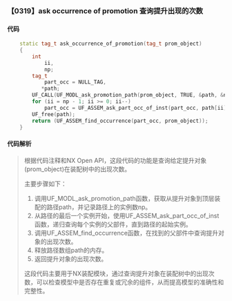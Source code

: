 ### 【0319】ask occurrence of promotion 查询提升出现的次数

#### 代码

```cpp
    static tag_t ask_occurrence_of_promotion(tag_t prom_object)  
    {  
        int  
            ii,  
            np;  
        tag_t  
            part_occ = NULL_TAG,  
           *path;  
        UF_CALL(UF_MODL_ask_promotion_path(prom_object, TRUE, &path, &np));  
        for (ii = np - 1; ii >= 0; ii--)  
            part_occ = UF_ASSEM_ask_part_occ_of_inst(part_occ, path[ii]);  
        UF_free(path);  
        return (UF_ASSEM_find_occurrence(part_occ, prom_object));  
    }

```

#### 代码解析

> 根据代码注释和NX Open API，这段代码的功能是查询给定提升对象(prom_object)在装配树中的出现次数。
>
> 主要步骤如下：
>
> 1. 调用UF_MODL_ask_promotion_path函数，获取从提升对象到顶层装配的路径path，并记录路径上的实例数np。
> 2. 从路径的最后一个实例开始，使用UF_ASSEM_ask_part_occ_of_inst函数，递归查询每个实例的父部件，直到路径的起始实例。
> 3. 调用UF_ASSEM_find_occurrence函数，在找到的父部件中查询提升对象的出现次数。
> 4. 释放路径数组path的内存。
> 5. 返回提升对象的出现次数。
>
> 这段代码主要用于NX装配模块，通过查询提升对象在装配树中的出现次数，可以检查模型中是否存在重复或冗余的组件，从而提高模型的准确性和完整性。
>
